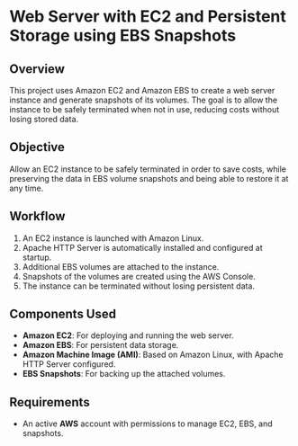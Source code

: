 # Web Server with EC2 and Persistent Storage using EBS Snapshots

## Overview

This project uses Amazon EC2 and Amazon EBS to create a web server instance and generate snapshots of its volumes. The goal is to allow the instance to be safely terminated when not in use, reducing costs without losing stored data.

## Objective

Allow an EC2 instance to be safely terminated in order to save costs, while preserving the data in EBS volume snapshots and being able to restore it at any time.

## Workflow

1. An EC2 instance is launched with Amazon Linux.
2. Apache HTTP Server is automatically installed and configured at startup.
3. Additional EBS volumes are attached to the instance.
4. Snapshots of the volumes are created using the AWS Console.
5. The instance can be terminated without losing persistent data.

## Components Used

- **Amazon EC2**: For deploying and running the web server.
- **Amazon EBS**: For persistent data storage.
- **Amazon Machine Image (AMI)**: Based on Amazon Linux, with Apache HTTP Server configured.
- **EBS Snapshots**: For backing up the attached volumes.

## Requirements

- An active **AWS** account with permissions to manage EC2, EBS, and snapshots.
